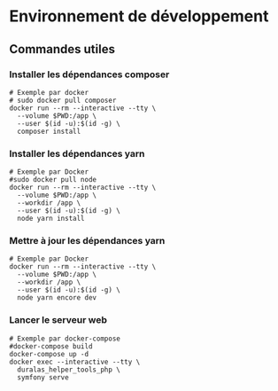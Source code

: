 # Environnement de développement

## Commandes utiles

### Installer les dépendances composer

```shell
# Exemple par docker
# sudo docker pull composer
docker run --rm --interactive --tty \
  --volume $PWD:/app \
  --user $(id -u):$(id -g) \
  composer install
```

### Installer les dépendances yarn

```shell
# Exemple par Docker
#sudo docker pull node
docker run --rm --interactive --tty \
  --volume $PWD:/app \
  --workdir /app \
  --user $(id -u):$(id -g) \
  node yarn install
```

### Mettre à jour les dépendances yarn

```shell
# Exemple par Docker
docker run --rm --interactive --tty \
  --volume $PWD:/app \
  --workdir /app \
  --user $(id -u):$(id -g) \
  node yarn encore dev
```

### Lancer le serveur web

```shell
# Exemple par docker-compose
#docker-compose build
docker-compose up -d
docker exec --interactive --tty \
  duralas_helper_tools_php \
  symfony serve 
```
